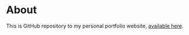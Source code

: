 # About
This is GitHub repository to my personal portfolio website, [available here](https://lukas-jirusek.github.io/).
